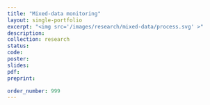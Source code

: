```yaml
---
title: "Mixed-data monitoring"
layout: single-portfolio
excerpt: "<img src='/images/research/mixed-data/process.svg' >"
description:
collection: research
status: 
code: 
poster: 
slides:
pdf:
preprint:

order_number: 999
---
```



